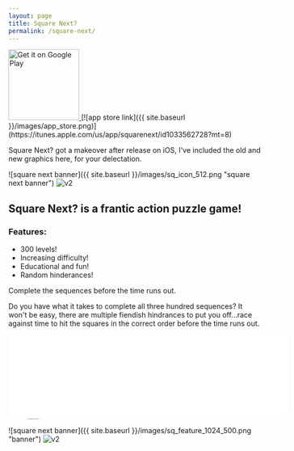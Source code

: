 ```yaml
---
layout: page
title: Square Next?
permalink: /square-next/
---
```

<a href="https://play.google.com/store/apps/details?id=org.sturgeon.seq">
  <img alt="Get it on Google Play" style="width: 140px;"
       src="https://play.google.com/intl/en_us/badges/images/generic/en-play-badge.png" />
</a>[![app store link]({{ site.baseurl }}/images/app_store.png)](https://itunes.apple.com/us/app/squarenext/id1033562728?mt=8)

Square Next? got a makeover after release on iOS, I've included the old and new graphics here, for your delectation.


![square next banner]({{ site.baseurl }}/images/sq_icon_512.png "square next banner")
![v2]({{site.baseurl}}/images/sq_icon_512_2.png)

## Square Next? is a frantic action puzzle game!

### Features:

- 300 levels!
- Increasing difficulty!
- Educational and fun!
- Random hinderances!

 Complete the sequences before the time runs out.

Do you have what it takes to complete all three hundred sequences? It won't be easy, there are multiple fiendish hindrances to put you off...race against time to hit the squares in the correct order before the time runs out.



<iframe src="//itch.io/embed/32568?linkback=true" width="552" height="167" frameborder="0"></iframe>


![square next banner]({{ site.baseurl }}/images/sq_feature_1024_500.png "banner")
![v2]({{site.baseurl}}/images/sq_feature_1024_500_2.png)
